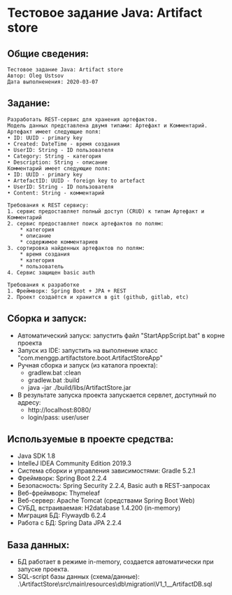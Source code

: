 # Тестовое задание Java: Artifact store

Общие сведения:
-----------------
    Тестовое задание Java: Artifact store
    Автор: Oleg Ustsov
    Дата выполненения: 2020-03-07
    
Задание:
--------------------------------------
    Разработать REST-сервис для хранения артефактов.
    Модель данных представлена двумя типами: Артефакт и Комментарий.
    Артефакт имеет следующие поля:
    • ID: UUID - primary key
    • Created: DateTime - время создания
    • UserID: String - ID пользователя
    • Category: String - категория
    • Description: String - описание
    Комментарий имеет следующие поля:
    • ID: UUID - primary key
    • ArtefactID: UUID - foreign key to artefact
    • UserID: String - ID пользователя
    • Content: String - комментарий
    
    Требования к REST сервису:
    1. сервис предоставляет полный доступ (CRUD) к типам Артефакт и Комментарий
    2. сервис предоставляет поиск артефактов по полям:
        * категория
        * описание
        * содержимое комментариев
    3. сортировка найденных артефактов по полям:
        * время создания
        * категория
        * пользователь
    4. Сервис защищен basic auth    
    
    Требования к разработке
    1. Фреймворк: Spring Boot + JPA + REST
    2. Проект создаётся и хранится в git (github, gitlab, etc)

Сборка и запуск:
--------------------------------------
* Автоматический запуск: запустить файл "StartAppScript.bat" в корне проекта  
* Запуск из IDE: запустить на выполнение класс "com.menggp.artifactstore.boot.ArtifactStoreApp"
* Ручная сборка и запуск (из каталога проекта):
    * gradlew.bat :clean
    * gradlew.bat :build
    * java -jar ./build/libs/ArtifactStore.jar
* В результате запуска проекта запускается сервлет, доступный по адресу:
    * http://localhost:8080/
    * login/pass: user/user

Используемые в проекте средства:
--------------------------------------
* Java SDK 1.8
* IntelleJ IDEA Community Edition 2019.3
* Система сборки и управления  зависимостями: Gradle 5.2.1
* Фреймворк: Spring Boot 2.2.4
* Безопасность: Spring Security 2.2.4, Basic auth в REST-запросах
* Веб-фреймворк: Thymeleaf
* Веб-сервер: Apache Tomcat (средствами Spring Boot Web)
* СУБД, встраиваемая: H2database 1.4.200 (in-memory)
* Миграция БД: Flywaydb 6.2.4
* Работа с БД: Spring Data JPA 2.2.4

База данных:
--------------------------------------
* БД работает в режиме in-memory, создается автоматически при запуске проекта.
* SQL-script базы данных (схема/данные): .\ArtifactStore\src\main\resources\db\migration\V1_1__ArtifactDB.sql